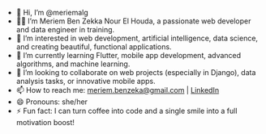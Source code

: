 

- 👋 Hi, I’m @meriemalg
- 👩‍💻 I’m Meriem Ben Zekka Nour El Houda, a passionate web developer and data engineer in training.
- 👀 I’m interested in web development, artificial intelligence, data science, and creating beautiful, functional applications.
- 🌱 I’m currently learning Flutter, mobile app development, advanced algorithms, and machine learning.
- 💞️ I’m looking to collaborate on web projects (especially in Django), data analysis tasks, or innovative mobile apps.
- 📫 How to reach me: meriem.benzeka@gmail.com | [LinkedIn](https://www.linkedin.com/in/meriemalg)
- 😄 Pronouns: she/her
- ⚡ Fun fact: I can turn coffee into code and a single smile into a full motivation boost!

<!---
meriemalg/meriemalg is a ✨ special ✨ repository because its `README.md` (this file) appears on your GitHub profile.
You can click the Preview link to take a look at your changes.
--->

